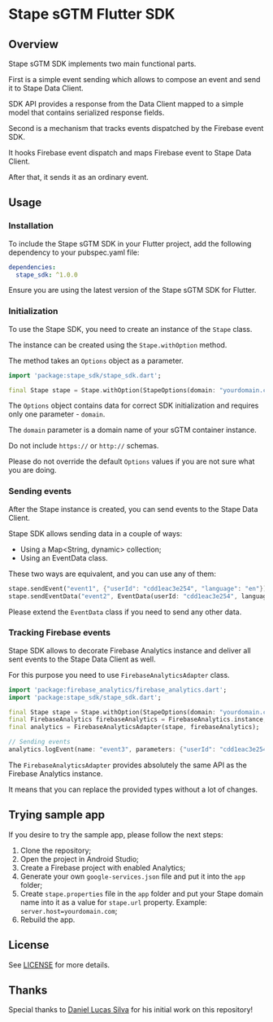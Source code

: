 # Stape sGTM Flutter SDK

## Overview

Stape sGTM SDK implements two main functional parts.

First is a simple event sending which allows to compose an event and send it to Stape Data Client.

SDK API provides a response from the Data Client mapped to a simple model that contains serialized response fields.

Second is a mechanism that tracks events dispatched by the Firebase event SDK.

It hooks Firebase event dispatch and maps Firebase event to Stape Data Client.

After that, it sends it as an ordinary event.

## Usage

### Installation

To include the Stape sGTM SDK in your Flutter project, add the following dependency to your pubspec.yaml file:
```yaml
dependencies:
  stape_sdk: ^1.0.0
```
Ensure you are using the latest version of the Stape sGTM SDK for Flutter.

### Initialization

To use the Stape SDK, you need to create an instance of the `Stape` class.

The instance can be created using the `Stape.withOption` method.

The method takes an `Options` object as a parameter.

```dart
import 'package:stape_sdk/stape_sdk.dart';

final Stape stape = Stape.withOption(StapeOptions(domain: "yourdomain.com"));
```

The `Options` object contains data for correct SDK initialization and requires only one
parameter - `domain`.

The `domain` parameter is a domain name of your sGTM container instance.

Do not include `https://` or `http://` schemas.

Please do not override the default `Options` values if you are not sure what you are doing.

### Sending events

After the Stape instance is created, you can send events to the Stape Data Client.

Stape SDK allows sending data in a couple of ways:

- Using a Map<String, dynamic> collection;
- Using an EventData class.

These two ways are equivalent, and you can use any of them:

```dart
stape.sendEvent("event1", {"userId": "cdd1eac3e254", "language": "en"});
stape.sendEventData("event2", EventData(userId: "cdd1eac3e254", language: "en"));
```

Please extend the `EventData` class if you need to send any other data.

### Tracking Firebase events

Stape SDK allows to decorate Firebase Analytics instance and deliver all sent events to the Stape Data Client as well.

For this purpose you need to use `FirebaseAnalyticsAdapter` class.

```dart
import 'package:firebase_analytics/firebase_analytics.dart';
import 'package:stape_sdk/stape_sdk.dart';

final Stape stape = Stape.withOption(StapeOptions(domain: "yourdomain.com"));
final FirebaseAnalytics firebaseAnalytics = FirebaseAnalytics.instance;
final analytics = FirebaseAnalyticsAdapter(stape, firebaseAnalytics);

// Sending events
analytics.logEvent(name: "event3", parameters: {"userId": "cdd1eac3e254", "language": "en"});
```

The `FirebaseAnalyticsAdapter` provides absolutely the same API as the Firebase Analytics instance.

It means that you can replace the provided types without a lot of changes.

## Trying sample app

If you desire to try the sample app, please follow the next steps:

1. Clone the repository;
2. Open the project in Android Studio;
3. Create a Firebase project with enabled Analytics;
4. Generate your own `google-services.json` file and put it into the `app` folder;
5. Create `stape.properties` file in the `app` folder and put your Stape domain name into it as a
   value for `stape.url` property. Example: ```server.host=yourdomain.com```;
6. Rebuild the app.

## License

See [LICENSE](LICENSE) for more details.

## Thanks

Special thanks to [Daniel Lucas Silva](https://github.com/daniel-lucas-silva) for his initial work on this repository!
